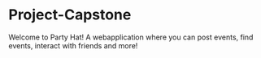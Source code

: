 # Project-Capstone


Welcome to Party Hat! A webapplication where you can post events, find events, interact with friends and more!